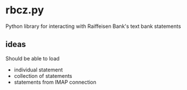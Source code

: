 # rbcz.py
Python library for interacting with Raiffeisen Bank's text bank statements

## ideas

Should be able to load
- individual statement
- collection of statements
- statements from IMAP connection

